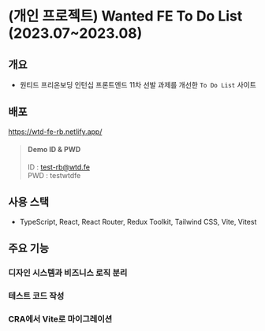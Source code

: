 # (개인 프로젝트) Wanted FE To Do List (2023.07~2023.08)

## 개요

- 원티드 프리온보딩 인턴십 프론트엔드 11차 선발 과제를 개선한 `To Do List` 사이트

## 배포

<https://wtd-fe-rb.netlify.app/>

> #### Demo ID & PWD
>
> ID : test-rb@wtd.fe\
> PWD : testwtdfe

## 사용 스택

- TypeScript, React, React Router, Redux Toolkit, Tailwind CSS, Vite, Vitest

## 주요 기능

### 디자인 시스템과 비즈니스 로직 분리

### 테스트 코드 작성

### CRA에서 Vite로 마이그레이션
